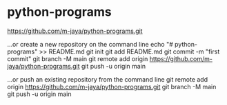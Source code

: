 # python-programs
https://github.com/m-jaya/python-programs.git

…or create a new repository on the command line
echo "# python-programs" >> README.md
git init
git add README.md
git commit -m "first commit"
git branch -M main
git remote add origin https://github.com/m-jaya/python-programs.git
git push -u origin main


…or push an existing repository from the command line
git remote add origin https://github.com/m-jaya/python-programs.git
git branch -M main
git push -u origin main 

